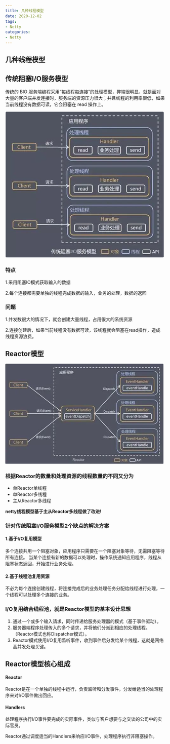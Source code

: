 ```yaml
---
title: 几种线程模型
date: 2020-12-02
tags:
- Netty
categories:
- Netty
---
```



## 几种线程模型 

## 传统阻塞I/O服务模型 

传统的 BIO 服务端编程采用“每线程每连接”的处理模型，弊端很明显，就是面对大量的客户端并发连接时，服务端的资源压力很大；并且线程的利用率很低，如果当前线程没有数据可读，它会阻塞在 read 操作上。

![image-20211223155848216](images/image-20211223155848216.png)

### 特点 

1.采用阻塞IO模式获取输入的数据 

2.每个连接都需要单独的线程完成数据的输入，业务的处理，数据的返回 

### 问题
1.并发数很大的情况下，就会创建大量线程，占用很大的系统资源

2.连接创建后，如果当前线程没有数据可读，该线程就会阻塞在read操作，造成线程资源浪费。


## Reactor模型 

![image-20211223155944015](images/image-20211223155944015.png)

### 根据Reactor的数量和处理资源的线程数量的不同又分为

- 单Reactor单线程
- 单Reactor多线程
- 主从Reactor多线程

**netty线程模型基于主从Reactor多线程做了改进!**



### 针对传统阻塞I/O服务模型2个缺点的解决方案



#### 1.基于I/O复用模型 

多个连接共用一个阻塞对象，应用程序只需要在一个阻塞对象等待，无需阻塞等待所有连接。
当某个连接有新的数据可以处理时，操作系统通知应用程序，线程从阻塞状态返回，开始进行业务处理。

#### 2.基于线程池复用资源

不必为每个连接创建线程，将连接完成后的业务处理任务分配给线程进行处理，一个线程可以处理多个连接的业务。



### I/O复用结合线程池，就是Reactor模型的基本设计思想
1. 通过一个或多个输入请求，同时传递给服务处理器的模式（基于事件驱动）。
2. 服务器端程序处理传入的多个请求，并将他们分派到相应的处理线程。 （Reactor模式也称Dispatcher模式）。
3. Reactor模式使用I/O复用监听事件，收到事件后分发给某个线程，这就是网络高并发处理关键。



## Reactor模型核心组成

#### Reactor
Reactor是在一个单独的线程中运行，负责监听和分发事件，分发给适当的处理程序来对I/O事件做出回应。

#### Handlers
处理程序执行I/O事件要完成的实际事件，类似与客户想要与之交谈的公司中的实际官员。

Reactor通过调度适当的Handlers来响应I/O事件，处理程序执行非阻塞操作。
